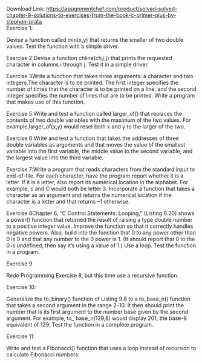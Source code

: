 Download Link: https://assignmentchef.com/product/solved-solved-chapter-9-solutions-to-exercises-from-the-book-c-primer-plus-by-stephen-prata
<br>
Exercise 1:

Devise a function called min(x,y) that returns the smaller of two double values. Test the function with a simple driver.

Exercise 2:Devise a function chline(ch,i,j) that prints the requested character in columns i through j. Test it in a simple driver.

Exercise 3Write a function that takes three arguments: a character and two integers.The character is to be printed. The first integer specifies the number of times that the character is to be printed on a line, and the second integer specifies the number of lines that are to be printed. Write a program that makes use of this function.

Exercise 5:Write and test a function called larger_of() that replaces the contents of two double variables with the maximum of the two values. For example,larger_of(x,y) would reset both x and y to the larger of the two.

Exercise 6:Write and test a function that takes the addresses of three double variables as arguments and that moves the value of the smallest variable into the first variable, the middle value to the second variable, and the largest value into the third variable.

Exercise 7:Write a program that reads characters from the standard input to end-of-file. For each character, have the program report whether it is a letter. If it is a letter, also report its numerical location in the alphabet. For example, c and C would both be letter 3. Incorporate a function that takes a character as an argument and returns the numerical location if the character is a letter and that returns –1 otherwise.

Exercise 8Chapter 6, “C Control Statements: Looping,” (Listing 6.20) shows a power() function that returned the result of raising a type double number to a positive integer value. Improve the function so that it correctly handles negative powers. Also, build into the function that 0 to any power other than 0 is 0 and that any number to the 0 power is 1. (It should report that 0 to the 0 is undefined, then say it’s using a value of 1.) Use a loop. Test the function in a program.

Exercise 9

Redo Programming Exercise 8, but this time use a recursive function.

Exercise 10:

Generalize the to_binary() function of Listing 9.8 to a to_base_n() function that takes a second argument in the range 2–10. It then should print the number that is its first argument to the number base given by the second argument. For example, to_ base_n(129,8) would display 201, the base-8 equivalent of 129. Test the function in a complete program.

Exercise 11:

Write and test a Fibonacci() function that uses a loop instead of recursion to calculate Fibonacci numbers.